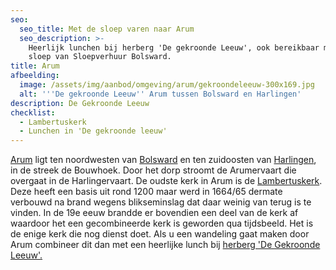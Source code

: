 ```yaml
---
seo:
  seo_title: Met de sloep varen naar Arum
  seo_description: >-
    Heerlijk lunchen bij herberg 'De gekroonde Leeuw', ook bereikbaar met een
    sloep van Sloepverhuur Bolsward.
title: Arum
afbeelding:
  image: /assets/img/aanbod/omgeving/arum/gekroondeleeuw-300x169.jpg
  alt: '''De gekroonde Leeuw'' Arum tussen Bolsward en Harlingen'
description: De Gekroonde Leeuw
checklist:
  - Lambertuskerk
  - Lunchen in 'De gekroonde leeuw'
---
```


<a target="_blank" rel="noopener" href="https://nl.wikipedia.org/wiki/Arum_(plaats)">Arum</a>&nbsp;ligt ten noordwesten van&nbsp;<a target="_blank" rel="noopener" href="https://nl.wikipedia.org/wiki/Bolsward">Bolsward</a>&nbsp;en ten zuidoosten van&nbsp;<a target="_blank" rel="noopener" href="https://nl.wikipedia.org/wiki/Harlingen_(stad)">Harlingen</a>, in de streek de Bouwhoek. Door het dorp stroomt de Arumervaart die overgaat in de Harlingervaart. De oudste kerk in Arum is de&nbsp;<a target="_blank" rel="noopener" href="https://nl.wikipedia.org/wiki/Lambertuskerk_(Arum)">Lambertuskerk</a>. Deze heeft een basis uit rond 1200 maar werd in 1664/65 dermate verbouwd na brand wegens blikseminslag dat daar weinig van terug is te vinden. In de 19e eeuw brandde er bovendien een deel van de kerk af waardoor het een gecombineerde kerk is geworden qua tijdsbeeld. Het is de enige kerk die nog dienst doet. Als u een wandeling gaat maken door Arum combineer dit dan met een heerlijke lunch bij <a target="_blank" rel="noopener" href="https://www.facebook.com/gekroondeleeuw/">herberg 'De Gekroonde Leeuw'.</a>
